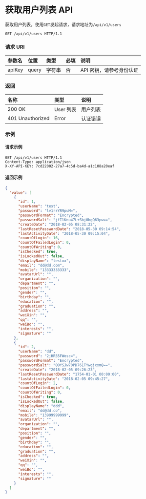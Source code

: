 # 获取用户列表 API

获取用户列表，使用`GET`发起请求，请求地址为`/api/v1/users`

```
GET /api/v1/users HTTP/1.1
```

### 请求 URI

|参数名	|位置	|类型	|必填	|说明|
| :----- | :----- | :----- | :----- | :----- |
|apiKey|	query	|字符串|	否	|API 密钥，请参考身份认证|

### 返回

| 名称 | 类型 | 说明 |
| :----- | :----- | :----- |
|200 OK	|User 列表	|用户列表|
|401 Unauthorized	|Error	|认证错误|

### 示例

#### 请求示例

```
GET /api/v1/users HTTP/1.1
Content-Type: application/json
X-XY-API-KEY: 7cd22002-27a7-4c5d-ba4d-a1c108a20eaf
```

#### 返回示例

```json
{
  "value": [
    {
      "id": 1,
      "userName": "test",
      "password": "lv1rrYR9puM=",
      "passwordFormat": "Encrypted",
      "passwordSalt": "jfIlKnu47L+Sbj0bgQ63pw==",
      "createDate": "2018-02-05 08:31:22",
      "lastResetPasswordDate": "2018-05-30 09:14:54",
      "lastActivityDate": "2018-05-30 09:15:04",
      "countOfLogin": 16,
      "countOfFailedLogin": 0,
      "countOfWriting": 0,
      "isChecked": true,
      "isLockedOut": false,
      "displayName": "testxx",
      "email": "dd@dd.com",
      "mobile": "13333333333",
      "avatarUrl": "",
      "organization": "",
      "department": "",
      "position": "",
      "gender": "",
      "birthday": "",
      "education": "",
      "graduation": "",
      "address": "",
      "weiXin": "",
      "qq": "",
      "weiBo": "",
      "interests": "",
      "signature": ""
    },
    {
      "id": 2,
      "userName": "dd",
      "password": "2jHR55FWosc=",
      "passwordFormat": "Encrypted",
      "passwordSalt": "OOYSJw70PD761TYwgjxxmQ==",
      "createDate": "2018-02-05 09:26:23",
      "lastResetPasswordDate": "1754-01-01 00:00:00",
      "lastActivityDate": "2018-02-05 09:45:27",
      "countOfLogin": 2,
      "countOfFailedLogin": 0,
      "countOfWriting": 0,
      "isChecked": true,
      "isLockedOut": false,
      "displayName": "ddd",
      "email": "dd@dd.co",
      "mobile": "13999999999",
      "avatarUrl": "",
      "organization": "",
      "department": "",
      "position": "",
      "gender": "",
      "birthday": "",
      "education": "",
      "graduation": "",
      "address": "",
      "weiXin": "",
      "qq": "",
      "weiBo": "",
      "interests": "",
      "signature": ""
    }
  ]
}
```